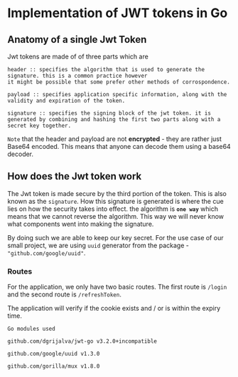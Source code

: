 # Implementation of JWT tokens in Go

## Anatomy of a single Jwt Token
Jwt tokens are made of of three parts which are

    header :: specifies the algorithm that is used to generate the signature. this is a common practice however
    it might be possible that some prefer other methods of corrospondence.

    payload :: specifies application specific information, along with the validity and expiration of the token.

    signature :: specifies the signing block of the jwt token. it is generated by combining and hashing the first two parts along with a secret key together.

`Note` that the header and payload are not **encrypted** - they are rather just Base64 encoded. This means that anyone can decode them using a base64 decoder.

## How does the Jwt token work
The Jwt token is made secure by the third portion of the token. This is also known as the `signature`. How this signature is generated is where the cue lies on how the security takes into effect. the algorithm is **`one way`** which means that we cannot reverse the algorithm. This way we will never know what components went into making the signature.

By doing such we are able to keep our key secret. For the use case of our small project, we are using `uuid` generator from the package -`"github.com/google/uuid"`.


### Routes
For the application, we only have two basic routes. 
The first route is `/login` and the second route is `/refreshToken`.

The application will verify if the cookie exists and / or is within the expiry time.

`Go modules used`

    github.com/dgrijalva/jwt-go v3.2.0+incompatible

	github.com/google/uuid v1.3.0

	github.com/gorilla/mux v1.8.0